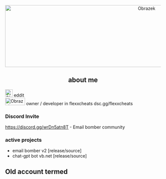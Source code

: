 

<div align="center">
  <img src="https://i.imgur.com/y1ddS4Y.gif" alt="Obrazek" width="900" height="200">
</div>

<div align="center">
  <h2> about me </h2>
</div>

<div align="left">
  <img src="https://i.imgur.com/p9vrMmK.png" alt="Obrazek" width="24" height="24">
  <a>eddit</a>
</div>

<div align="left">
  <img src="https://i.imgur.com/DrCbamj.png" alt="Obrazek" width="64" height="24">
  <a>owner / developer in flexxcheats dsc.gg/flexxcheats</a>
</div>

### Discord Invite
<h>https://discord.gg/wrDn5atn8T - Email bomber community </h>

### active projects
- email bomber v2 [release/source]
- chat-gpt bot vb.net [release/source]

## Old account termed
